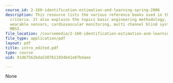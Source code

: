 ```yaml
---
course_id: 2-160-identification-estimation-and-learning-spring-2006
description: This resource lists the various reference books used in the course, grading
  criteria. It also explains the topics basic engineering methodology, adaptive control,
  wearable sensors, cardiovascular monitoring, multi channel blind system ID, cardiovascular
  MBSI.
file_location: /coursemedia/2-160-identification-estimation-and-learning-spring-2006/91db7562bda5387611934b41e87bdaee_intro_edited.pdf
file_type: application/pdf
layout: pdf
title: intro_edited.pdf
type: course
uid: 91db7562bda5387611934b41e87bdaee

---
```

None